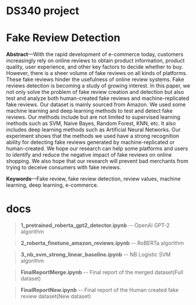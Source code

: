 # DS340 project 
# **Fake Review Detection**

**Abstract**—With the rapid development of e-commerce today, customers increasingly rely on online reviews to obtain product information, product quality, user experience, and other key factors to decide whether to buy. However, there is a sheer volume of fake reviews on all kinds of platforms. These fake reviews hinder the usefulness of online review systems. Fake reviews detection is becoming a study of growing interest. In this paper, we not only solve the problem of fake review creation and detection but also test and analyze both human-created fake reviews and machine-replicated fake reviews. Our dataset is mainly sourced from Amazon. We used some machine learning and deep learning methods to test and detect fake reviews. Our methods include but are not limited to supervised learning methods such as SVM, Naive Bayes, Random Forest, KNN, etc. It also includes deep learning methods such as Artificial Neural Networks. Our experiment shows that the methods we used have a strong recognition ability for detecting fake reviews generated by machine-replicated or human-created. We hope our research can help some platforms and users to identify and reduce the negative impact of fake reviews on online shopping. We also hope that our research will prevent bad merchants from trying to deceive consumers with fake reviews.


**Keywords**—Fake review, fake review detection, review values, machine learning, deep learning, e-commerce.


# docs
>**1_pretrained_roberta_gpt2_detector.ipynb** -- OpenAI GPT-2 algorithm 

>**2_roberta_finetune_amazon_reviews.ipynb** -- RoBERTa algorithm

>**3_nb_svm_strong_linear_baseline.ipynb** -- NB Logistic SVM algorithm

>**FinalReportMerge.ipynb** -- Final report of the merged dataset(Full dataset)

>**FinalReportNew.ipynb** -- Final report of the Human created fake review dataset(New dataset)
